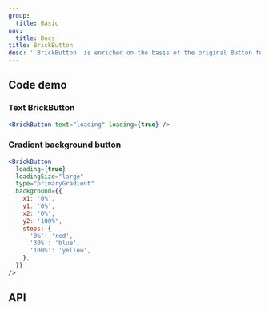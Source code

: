 ```yaml
---
group:
  title: Basic
nav:
  title: Docs
title: BrickButton
desc: '`BrickButton` is enriched on the basis of the original Button function.'
---
```


## Code demo

### Text BrickButton

```jsx
<BrickButton text="loading" loading={true} />
```

### Gradient background button

```jsx
<BrickButton
  loading={true}
  loadingSize="large"
  type="primaryGradient"
  background={{
    x1: '0%',
    y1: '0%',
    x2: '0%',
    y2: '100%',
    stops: {
      '0%': 'red',
      '30%': 'blue',
      '100%': 'yellow',
    },
  }}
/>
```

## API

<Props name="BrickButtonProps"></Props>
